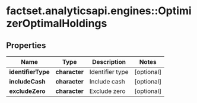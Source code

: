 # factset.analyticsapi.engines::OptimizerOptimalHoldings

## Properties
Name | Type | Description | Notes
------------ | ------------- | ------------- | -------------
**identifierType** | **character** | Identifier type | [optional] 
**includeCash** | **character** | Include cash | [optional] 
**excludeZero** | **character** | Exclude zero | [optional] 


